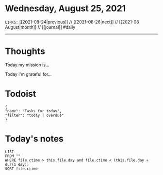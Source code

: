 # Wednesday, August 25, 2021
`LINKS:` [[2021-08-24|previous]] // [[2021-08-26|next]] // [[2021-08 August|month]] // [[journal]] 
#daily

---
# Thoughts
Today my mission is...

Today I'm grateful for...

# Todoist
```todoist
{
"name": "Tasks for today",
"filter": "today | overdue"
}
```

# Today's notes
```dataview
LIST 
FROM ""
WHERE file.ctime > this.file.day and file.ctime < (this.file.day + dur(1 day))
SORT file.ctime
```
